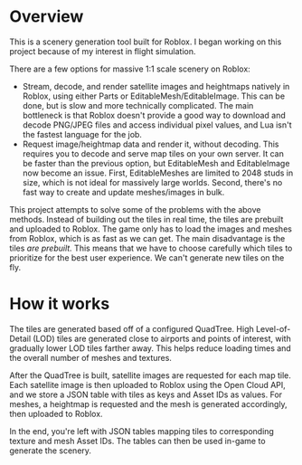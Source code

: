 # Overview
This is a scenery generation tool built for Roblox. I began working on this project because of my interest in flight simulation.

There are a few options for massive 1:1 scale scenery on Roblox:
- Stream, decode, and render satellite images and heightmaps natively in Roblox, using either Parts or EditableMesh/EditableImage. This can be done, but is slow and more technically complicated. The main bottleneck is that Roblox doesn't provide a good way to download and decode PNG/JPEG files and access individual pixel values, and Lua isn't the fastest language for the job.
- Request image/heightmap data and render it, without decoding. This requires you to decode and serve map tiles on your own server. It can be faster than the previous option, but EditableMesh and EditableImage now become an issue. First, EditableMeshes are limited to 2048 studs in size, which is not ideal for massively large worlds. Second, there's no fast way to create and update meshes/images in bulk.

This project attempts to solve some of the problems with the above methods. Instead of building out the tiles in real time, the tiles are prebuilt and uploaded to Roblox. The game only has to load the images and meshes from Roblox, which is as fast as we can get. 
The main disadvantage is the tiles *are prebuilt.* This means that we have to choose carefully which tiles to prioritize for the best user experience. We can't generate new tiles on the fly.

# How it works
The tiles are generated based off of a configured QuadTree. High Level-of-Detail (LOD) tiles are generated close to airports and points of interest, with gradually lower LOD tiles farther away. This helps reduce loading times and the overall number of meshes and textures.

After the QuadTree is built, satellite images are requested for each map tile. Each satellite image is then uploaded to Roblox using the Open Cloud API, and we store a JSON table with tiles as keys and Asset IDs as values. For meshes, a heightmap is requested and the mesh is generated accordingly, then uploaded to Roblox.

In the end, you're left with JSON tables mapping tiles to corresponding texture and mesh Asset IDs. The tables can then be used in-game to generate the scenery.
